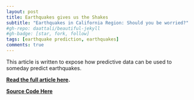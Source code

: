 ```yaml
---
layout: post
title: Earthquakes gives us the Shakes
subtitle: "Earthquakes in California Region: Should you be worried?"
#gh-repo: daattali/beautiful-jekyll
#gh-badge: [star, fork, follow]
tags: [earthquake prediction, earthquakes]
comments: true
---
```


This article is written to expose how predictive data can be used to someday predict earthquakes. 

**[Read the full article here](https://medium.com/@michellibelly/earthquakes-give-us-the-shakes-b407877550ba).**

**[Source Code Here](https://github.com/michhottinger/ds-unit-2-data/blob/master/Unit2DataEarthquakes.ipynb)**

